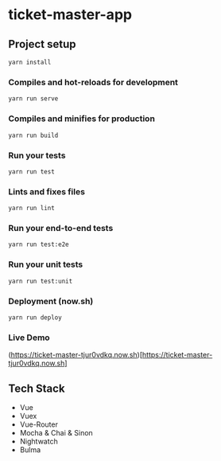 # ticket-master-app

## Project setup
```
yarn install
```

### Compiles and hot-reloads for development
```
yarn run serve
```

### Compiles and minifies for production
```
yarn run build
```

### Run your tests
```
yarn run test
```

### Lints and fixes files
```
yarn run lint
```

### Run your end-to-end tests
```
yarn run test:e2e
```

### Run your unit tests
```
yarn run test:unit
```

### Deployment (now.sh)
```
yarn run deploy
```

### Live Demo
(https://ticket-master-tjur0vdkq.now.sh)[https://ticket-master-tjur0vdkq.now.sh]

## Tech Stack
- Vue
- Vuex
- Vue-Router
- Mocha & Chai & Sinon
- Nightwatch
- Bulma
